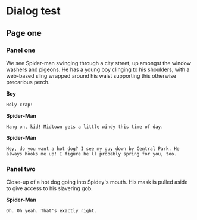 # Dialog test

## Page one

### Panel one

We see Spider-man swinging through a city street, up amongst the window washers and pigeons.
He has a young boy clinging to his shoulders, with a web-based sling wrapped around his waist
supporting this otherwise precarious perch.

**Boy**

    Holy crap!

**Spider-Man**

    Hang on, kid! Midtown gets a little windy this time of day.

**Spider-Man**

    Hey, do you want a hot dog? I see my guy down by Central Park. He always hooks me up! I figure he'll probably spring for you, too.

### Panel two

Close-up of a hot dog going into Spidey's mouth. His mask is pulled aside to give access to
his slavering gob.

**Spider-Man**

    Oh. Oh yeah. That's exactly right.
